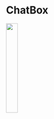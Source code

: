 # ChatBox
<img src="https://user-images.githubusercontent.com/46317057/147590828-8296ef7d-2378-4030-b144-d6d51a5309a6.png" width=25% height=25%>
